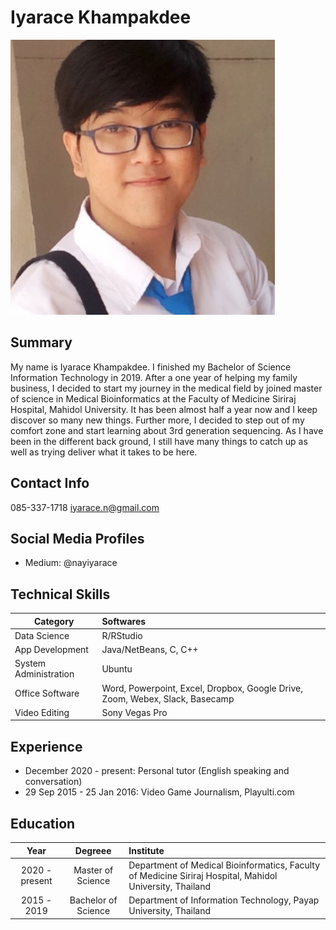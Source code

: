 # Iyarace Khampakdee
![](image/nay.jpg)

## Summary
My name is Iyarace Khampakdee. I finished my Bachelor of Science Information Technology in 2019. After a one year of helping my family business, I decided to start my journey in the medical field by joined master of science in Medical Bioinformatics at the Faculty of Medicine Siriraj Hospital, Mahidol University. It has been almost half a year now and I keep discover so many new things. Further more, I decided to step out of my comfort zone and start learning about 3rd generation sequencing. As I have been in the different back ground, I still have many things to catch up as well as trying deliver what it takes to be here.

## Contact Info
085-337-1718
iyarace.n@gmail.com

## Social Media Profiles
- Medium: @nayiyarace

## Technical Skills

| Category | Softwares |
|----------|:----------|
|Data Science| R/RStudio|
|App Development| Java/NetBeans, C, C++|
|System Administration| Ubuntu|
|Office Software| Word, Powerpoint, Excel, Dropbox, Google Drive, Zoom, Webex, Slack, Basecamp|
|Video Editing| Sony Vegas Pro|

## Experience
- December 2020 - present: Personal tutor (English speaking and conversation)
- 29 Sep 2015 - 25 Jan 2016: Video Game Journalism, Playulti.com

## Education

| Year | Degreee | Institute |
|:---------:|:---------:|:-----------|
| 2020 - present | Master of Science | Department of Medical Bioinformatics, Faculty of Medicine Siriraj Hospital, Mahidol University, Thailand |
| 2015 - 2019 | Bachelor of Science | Department of Information Technology, Payap University, Thailand |
